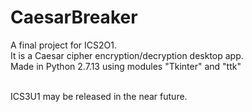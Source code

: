 # CaesarBreaker
A final project for ICS2O1. <br/>
It is a Caesar cipher encryption/decryption desktop app.<br/>
Made in Python 2.7.13 using modules "Tkinter" and "ttk"</br></br>

ICS3U1 may be released in the near future.
